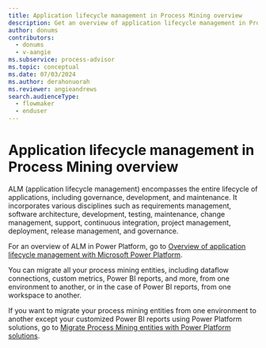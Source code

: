```yaml
---
title: Application lifecycle management in Process Mining overview
description: Get an overview of application lifecycle management in Process Mining, which includes governance, development, and maintenance.
author: donums
contributors:
  - donums
  - v-aangie  
ms.subservice: process-advisor
ms.topic: conceptual
ms.date: 07/03/2024
ms.author: derahonuorah
ms.reviewer: angieandrews
search.audienceType: 
  - flowmaker
  - enduser
---
```


# Application lifecycle management in Process Mining overview

ALM (application lifecycle management) encompasses the entire lifecycle of applications, including governance, development, and maintenance. It incorporates various disciplines such as requirements management, software architecture, development, testing, maintenance, change management, support, continuous integration, project management, deployment, release management, and governance.

For an overview of ALM in Power Platform, go to [Overview of application lifecycle management with Microsoft Power Platform](/power-platform/alm/overview-alm).

You can migrate all your process mining entities, including dataflow connections, custom metrics, Power BI reports, and more, from one environment to another, or in the case of Power BI reports, from one workspace to another.

If you want to migrate your process mining entities from one environment to another except your customized Power BI reports using Power Platform solutions, go to [Migrate Process Mining entities with Power Platform solutions](process-mining-alm-entities-solutions.md).
